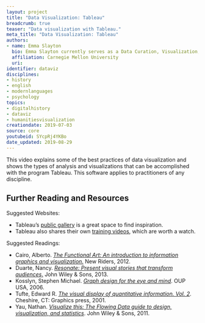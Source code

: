```yaml
---
layout: project
title: "Data Visualization: Tableau"
breadcrumb: true
teaser: "Data visualization with Tableau."
meta_title: "Data Visualization: Tableau"
authors:
- name: Emma Slayton
  bio: Emma Slayton currently serves as a Data Curation, Visualization, and GIS Specialist at the Carnegie Mellon University Libraries. She received her PhD in Archeology in 2018 from the University of Leiden. As an archaeologist, she focused on using computer modeling to hypothesize the location of early canoe routes in the Caribbean. She has experience working with GIS and other data visualization tools. This knowledge aids her work at CMU, where she plans workshops and other content to promote the use of various data visualization methods, tools, and techniques.
  affiliation: Carnegie Mellon University
  uri:
identifier: dataviz
disciplines:
- history
- english
- modernlanguages
- psychology
topics:
- digitalhistory
- dataviz
- humanitiesvisualization
creationdate: 2019-07-03
source: core
youtubeid: SYcpRj4YKBo
date_updated: 2019-08-29
---
```



This video explains some of the best practices of data visualization and shows the types of analysis and visualizations that can be accomplished with the program Tableau. This software applies to practitioners of any discipline.

## Further Reading and Resources

Suggested Websites:
  - Tableau’s [public gallery](https://public.tableau.com/en-us/s/gallery) is a great space to find inspiration.
  - Tableau also shares their own [training videos](https://www.tableau.com/learn/training), which are worth a watch.

Suggested Readings:
  - Cairo, Alberto. [*The Functional Art: An introduction to information graphics and visualization.*](https://books.google.com/books?id=xwjhh6Wu-VUC&dq=Cairo,+Alberto.+The+Functional+Art:+An+introduction+to+information+graphics+and+visualization.+New+Riders,+2012.&source=gbs_navlinks_s) New Riders, 2012.
  - Duarte, Nancy. [*Resonate: Present visual stories that transform audiences*.](https://books.google.com/books?id=xzceAwAAQBAJ&dq=Duarte,+Nancy.+Resonate:+Present+visual+stories+that+transform+audiences.+John+Wiley+%26+Sons,+2013.&source=gbs_navlinks_s) John Wiley & Sons, 2013.
  - Kosslyn, Stephen Michael. [*Graph design for the eye and mind*](https://books.google.com/books?id=dNe7GktaOF4C&dq=Kosslyn,+Stephen+Michael.+Graph+design+for+the+eye+and+mind.&source=gbs_navlinks_s). OUP USA, 2006.
  - Tufte, Edward R. [*The visual display of quantitative information. Vol. 2*](https://books.google.com/books?id=GTd5oQEACAAJ&dq=the+visual+display+of+quantitative+information+2001&hl=en&sa=X&ved=0ahUKEwj5kdbq2qrjAhVkneAKHRb6BjIQ6AEILzAB). Cheshire, CT: Graphics press, 2001.
  - Yau, Nathan. [*Visualize this: The Flowing Data guide to design, visualization, and statistics*](https://books.google.com/books?id=CB9XRIv9oigC&dq=Yau,+Nathan.+Visualize+this:+The+Flowing+Data+guide+to+design,+visualization,+and+statistics.+John+Wiley+%26+Sons,+2011.&source=gbs_navlinks_s). John Wiley & Sons, 2011.
